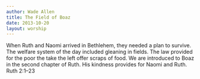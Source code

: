 ```yaml
--- 
author: Wade Allen 
title: The Field of Boaz 
date: 2013-10-20 
layout: worship 
---
```


When Ruth and Naomi arrived in Bethlehem, they needed a plan to survive. The welfare system of the day included gleaning in fields. The law provided for the poor the take the left offer scraps of food. We are introduced to Boaz in the second chapter of Ruth. His kindness provides for Naomi and Ruth. Ruth 2:1–23
